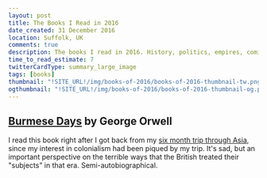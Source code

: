 ```yaml
---
layout: post
title: The Books I Read in 2016
date_created: 31 December 2016
location: Suffolk, UK
comments: true
description: The books I read in 2016. History, politics, empires, comics and magic.
time_to_read_estimate: 7
twitterCardType: summary_large_image
tags: [books]
thumbnail: "!SITE_URL!/img/books-of-2016/books-of-2016-thumbnail-tw.png"
ogthumbnail: "!SITE_URL!/img/books-of-2016/books-of-2016-thumbnail-og.png"
---
```




## [Burmese Days](http://www.amazon.co.uk/dp/B003FXCSRM) by George Orwell

I read this book right after I got back from my [six month trip through Asia](/travel), since my interest in colonialism had been piqued by my trip. It's sad, but an important perspective on the terrible ways that the British treated their "subjects" in that era. Semi-autobiographical.
